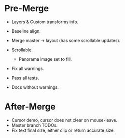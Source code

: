 # Pre-Merge

* Layers & Custom transforms info.

* Baseline align.

* Merge master -> layout (has some scrollable updates).
* Scrollable.
    - Panorama image set to fill.

* Fix all warnings.
* Pass all tests.
* Docs without warnings.

# After-Merge

* Cursor demo, cursor does not clear on mouse-leave.
* Master branch TODOs.
* Fix text final size, either clip or return accurate size.